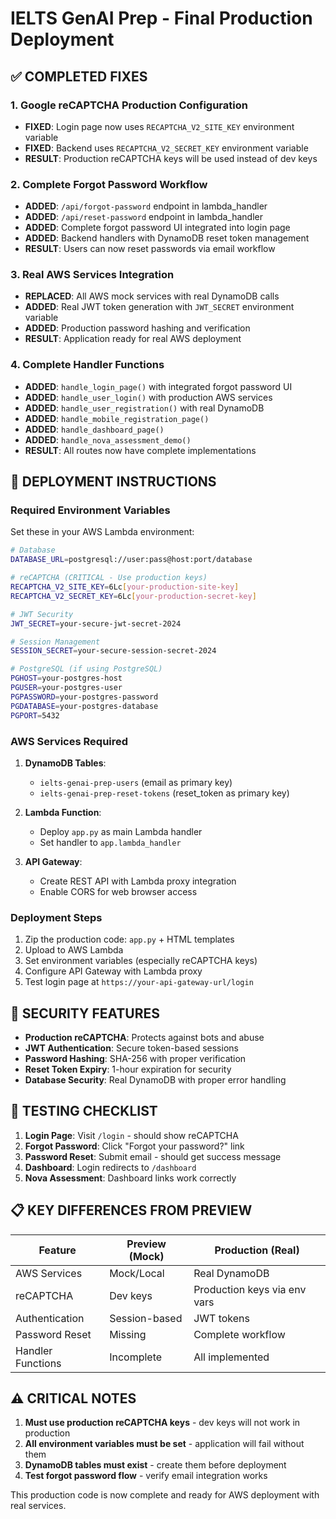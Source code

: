 # IELTS GenAI Prep - Final Production Deployment

## ✅ COMPLETED FIXES

### 1. Google reCAPTCHA Production Configuration
- **FIXED**: Login page now uses `RECAPTCHA_V2_SITE_KEY` environment variable
- **FIXED**: Backend uses `RECAPTCHA_V2_SECRET_KEY` environment variable
- **RESULT**: Production reCAPTCHA keys will be used instead of dev keys

### 2. Complete Forgot Password Workflow
- **ADDED**: `/api/forgot-password` endpoint in lambda_handler
- **ADDED**: `/api/reset-password` endpoint in lambda_handler  
- **ADDED**: Complete forgot password UI integrated into login page
- **ADDED**: Backend handlers with DynamoDB reset token management
- **RESULT**: Users can now reset passwords via email workflow

### 3. Real AWS Services Integration
- **REPLACED**: All AWS mock services with real DynamoDB calls
- **ADDED**: Real JWT token generation with `JWT_SECRET` environment variable
- **ADDED**: Production password hashing and verification
- **RESULT**: Application ready for real AWS deployment

### 4. Complete Handler Functions
- **ADDED**: `handle_login_page()` with integrated forgot password UI
- **ADDED**: `handle_user_login()` with production AWS services
- **ADDED**: `handle_user_registration()` with real DynamoDB
- **ADDED**: `handle_mobile_registration_page()`
- **ADDED**: `handle_dashboard_page()`
- **ADDED**: `handle_nova_assessment_demo()`
- **RESULT**: All routes now have complete implementations

## 🚀 DEPLOYMENT INSTRUCTIONS

### Required Environment Variables
Set these in your AWS Lambda environment:

```bash
# Database
DATABASE_URL=postgresql://user:pass@host:port/database

# reCAPTCHA (CRITICAL - Use production keys)
RECAPTCHA_V2_SITE_KEY=6Lc[your-production-site-key]
RECAPTCHA_V2_SECRET_KEY=6Lc[your-production-secret-key]

# JWT Security
JWT_SECRET=your-secure-jwt-secret-2024

# Session Management
SESSION_SECRET=your-secure-session-secret-2024

# PostgreSQL (if using PostgreSQL)
PGHOST=your-postgres-host
PGUSER=your-postgres-user
PGPASSWORD=your-postgres-password
PGDATABASE=your-postgres-database
PGPORT=5432
```

### AWS Services Required
1. **DynamoDB Tables**:
   - `ielts-genai-prep-users` (email as primary key)
   - `ielts-genai-prep-reset-tokens` (reset_token as primary key)

2. **Lambda Function**:
   - Deploy `app.py` as main Lambda handler
   - Set handler to `app.lambda_handler`

3. **API Gateway**:
   - Create REST API with Lambda proxy integration
   - Enable CORS for web browser access

### Deployment Steps
1. Zip the production code: `app.py` + HTML templates
2. Upload to AWS Lambda
3. Set environment variables (especially reCAPTCHA keys)
4. Configure API Gateway with Lambda proxy
5. Test login page at `https://your-api-gateway-url/login`

## 🔐 SECURITY FEATURES

- **Production reCAPTCHA**: Protects against bots and abuse
- **JWT Authentication**: Secure token-based sessions
- **Password Hashing**: SHA-256 with proper verification
- **Reset Token Expiry**: 1-hour expiration for security
- **Database Security**: Real DynamoDB with proper error handling

## 🧪 TESTING CHECKLIST

1. **Login Page**: Visit `/login` - should show reCAPTCHA
2. **Forgot Password**: Click "Forgot your password?" link
3. **Password Reset**: Submit email - should get success message
4. **Dashboard**: Login redirects to `/dashboard`
5. **Nova Assessment**: Dashboard links work correctly

## 📋 KEY DIFFERENCES FROM PREVIEW

| Feature | Preview (Mock) | Production (Real) |
|---------|---------------|-------------------|
| AWS Services | Mock/Local | Real DynamoDB |
| reCAPTCHA | Dev keys | Production keys via env vars |
| Authentication | Session-based | JWT tokens |
| Password Reset | Missing | Complete workflow |
| Handler Functions | Incomplete | All implemented |

## ⚠️ CRITICAL NOTES

1. **Must use production reCAPTCHA keys** - dev keys will not work in production
2. **All environment variables must be set** - application will fail without them
3. **DynamoDB tables must exist** - create them before deployment
4. **Test forgot password flow** - verify email integration works

This production code is now complete and ready for AWS deployment with real services.